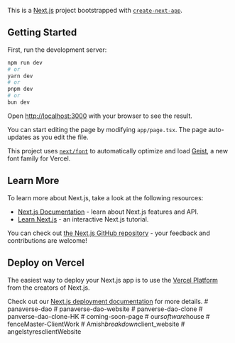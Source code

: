 This is a [Next.js](https://nextjs.org) project bootstrapped with [`create-next-app`](https://nextjs.org/docs/app/api-reference/cli/create-next-app).

## Getting Started

First, run the development server:

```bash
npm run dev
# or
yarn dev
# or
pnpm dev
# or
bun dev
```

Open [http://localhost:3000](http://localhost:3000) with your browser to see the result.

You can start editing the page by modifying `app/page.tsx`. The page auto-updates as you edit the file.

This project uses [`next/font`](https://nextjs.org/docs/app/building-your-application/optimizing/fonts) to automatically optimize and load [Geist](https://vercel.com/font), a new font family for Vercel.

## Learn More

To learn more about Next.js, take a look at the following resources:

- [Next.js Documentation](https://nextjs.org/docs) - learn about Next.js features and API.
- [Learn Next.js](https://nextjs.org/learn) - an interactive Next.js tutorial.

You can check out [the Next.js GitHub repository](https://github.com/vercel/next.js) - your feedback and contributions are welcome!

## Deploy on Vercel

The easiest way to deploy your Next.js app is to use the [Vercel Platform](https://vercel.com/new?utm_medium=default-template&filter=next.js&utm_source=create-next-app&utm_campaign=create-next-app-readme) from the creators of Next.js.

Check out our [Next.js deployment documentation](https://nextjs.org/docs/app/building-your-application/deploying) for more details.
#   p a n a v e r s e - d a o  
 #   p a n a v e r s e - d a o - w e b s i t e  
 #   p a n v e r s e - d a o - c l o n e  
 #   p a n v e r s e - d a o - c l o n e - H K  
 #   c o m i n g - s o o n - p a g e  
 #   o u r _ s o f t w a r e _ h o u s e  
 #   f e n c e M a s t e r - C l i e n t W o r k  
 #   A m i s h _ b r e a k d o w n _ c l i e n t _ w e b s i t e  
 #   a n g e l s t y r e s c l i e n t W e b s i t e  
 